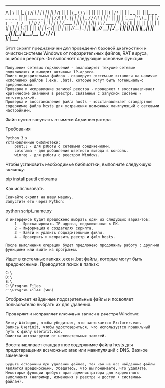    _   _ _______ _____ _____         _______   _             _    _  _                    _                   _   _                ___  
   /\   | \ | |   |_   _|   \     /\|   | | |           | |  | || |                  (_)                 | | | |              / _ \ 
   /  \  |  \| |  | |    | | | |) |   /  \  | |    | |  _   _  | || || |_ _     _ _  _     _ _    | | | | ____ _ _   _| | | |
   / /\ \ | .  |  | |    | | |  _  /   / /\ \ | |    | '_ \| | | | | '_ \__   _| '_ \ / _ | '| |  / _` | '_ \ / _` | | |/ / _` | | | | | | |
  / ____ \| |\  |  | |   _| |_| | \ \  / ____ \| |    | |_) | |_| | | | | | | | | | | (_| | |  | | | (_| | | | | (_| | |   < (_| | |_| | |_| |
 /_/    \_\_| \_|  |_|  |_____|_|  \_\/_/    \_\_|    |_./ \__, | |_| |_| |_| |_| |_|\__,_|_|  |_|  \__,_|_| |_|\__,_| |_|\_\__,_|\__, |\___/ 
                                                              / |                                                                  / |      
                                                             |___/                                                                  |___/
                                                             
Этот скрипт предназначен для проведения базовой диагностики и очистки системы Windows от подозрительных файлов, RAT вируса, ошибок в реестре. Он выполняет следующие основные функции:

    Получение сетевых подключений - анализирует текущие сетевые подключения и выводит активные IP-адреса.
    Поиск подозрительных файлов - сканирует системные каталоги на наличие исполнимых файлов (.exe, .bat), которые могут быть потенциально вредоносными.
    Проверка и исправление записей реестра - проверяет и восстанавливает критические значения в реестре, связанные с запуском системы и автозагрузкой.
    Проверка и восстановление файла hosts - восстанавливает стандартное содержимое файла hosts для устранения возможных манипуляций с сетевыми настройками.

Файл нужно запускать от имени Администратора

Требования

    Python 3.x
    Установленные библиотеки:
        psutil - для работы с сетевыми соединениями.
        colorama - для добавления цветного вывода в консоль.
        winreg - для работы с реестром Windows.

Чтобы установить необходимые библиотеки, выполните следующую команду:

pip install psutil colorama

Как использовать

    Скачайте скрипт на вашу машину.
    Запустите его через Python:

python script_name.py

    В интерфейсе будет предложено выбрать один из следующих вариантов:
        1 - Просканировать IP-адреса, подключенные к ПК.
        2 - Информация о создателях скрипта.
        3 - Найти и удалить подозрительные файлы.
        4 - Проверить и исправить реестр и файл hosts.

    После выполнения операции будет предложено продолжить работу с другими функциями или выйти из программы.


Ищет в системных папках .exe и .bat файлы, которые могут быть вредоносными. Проводится поиск в папках:

    C:\
    D:\
    E:\
    C:\Program Files
    C:\Program Files (x86)

Отображает найденные подозрительные файлы и позволяет пользователю выбрать их для удаления.

Проверяет и исправляет ключевые записи в реестре Windows:

    Ветку Winlogon, чтобы убедиться, что запускается Explorer.exe.
    Запись Userinit, чтобы удостовериться, что используется правильный путь к файлу userinit.exe.
    Очистка автозагрузки от нежелательных записей.


Восстанавливает стандартное содержимое файла hosts для предотвращения возможных атак или манипуляций с DNS.
Важное замечание

    Будьте осторожны при удалении файлов, так как не все найденные файлы являются вредоносными. Убедитесь, что вы понимаете, что удаляете.
    Некоторые функции требуют прав администратора для корректного выполнения (например, изменения в реестре и доступ к системным файлам).


